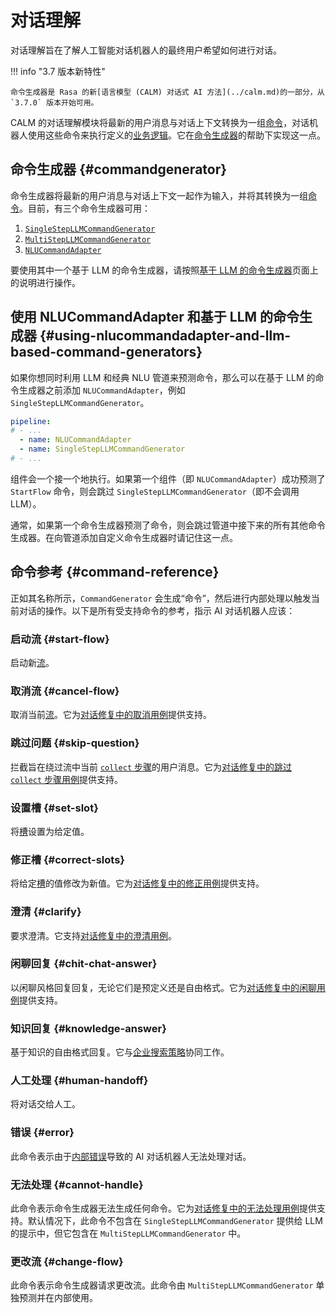 # 对话理解

对话理解旨在了解人工智能对话机器人的最终用户希望如何进行对话。

!!! info "3.7 版本新特性"

    命令生成器是 Rasa 的新[语言模型 (CALM) 对话式 AI 方法](../calm.md)的一部分，从 `3.7.0` 版本开始可用。

CALM 的对话理解模块将最新的用户消息与对话上下文转换为一组[命令](#command-reference)，对话机器人使用这些命令来执行定义的[业务逻辑](flows.md)。它在[命令生成器](#commandgenerator)的帮助下实现这一点。

## 命令生成器 {#commandgenerator}

命令生成器将最新的用户消息与对话上下文一起作为输入，并将其转换为一组[命令](#command-reference)。目前，有三个命令生成器可用：

1. [`SingleStepLLMCommandGenerator`](components/llm-command-generators.md#singlestepllmcommandgenerator)
2. [`MultiStepLLMCommandGenerator`](components/llm-command-generators.md#multistepllmcommandgenerator)
3. [`NLUCommandAdapter`](components/nlu-command-adapter.md)

要使用其中一个基于 LLM 的命令生成器，请按照[基于 LLM 的命令生成器](components/llm-command-generators.md)页面上的说明进行操作。

## 使用 NLUCommandAdapter 和基于 LLM 的命令生成器 {#using-nlucommandadapter-and-llm-based-command-generators}

如果你想同时利用 LLM 和经典 NLU 管道来预测命令，那么可以在基于 LLM 的命令生成器之前添加 `NLUCommandAdapter`，例如 `SingleStepLLMCommandGenerator`。

```yaml title="config.yml"
pipeline:
# - ...
  - name: NLUCommandAdapter
  - name: SingleStepLLMCommandGenerator
# - ...
```

组件会一个接一个地执行。如果第一个组件（即 `NLUCommandAdapter`）成功预测了 `StartFlow` 命令，则会跳过 `SingleStepLLMCommandGenerator`（即不会调用 LLM）。

通常，如果第一个命令生成器预测了命令，则会跳过管道中接下来的所有其他命令生成器。在向管道添加自定义命令生成器时请记住这一点。

## 命令参考 {#command-reference}

正如其名称所示，`CommandGenerator` 会生成“命令”，然后进行内部处理以触发当前对话的操作。以下是所有受支持命令的参考，指示 AI 对话机器人应该：

### 启动流 {#start-flow}

启动新[流](flows.md)。

### 取消流 {#cancel-flow}

取消当前[流](flows.md)。它为[对话修复中的取消用例](conversation-repair.md#3-cancellations)提供支持。

### 跳过问题 {#skip-question}

拦截旨在绕过流中当前 [`collect` 步骤](flows.md#collect)的用户消息。它为[对话修复中的跳过 `collect` 步骤用例](conversation-repair.md#4-skipping-collect-steps)提供支持。

### 设置槽 {#set-slot}

将[槽](domain.md#slots)设置为给定值。

### 修正槽 {#correct-slots}

将给定[槽](domain.md#slots)的值修改为新值。它为[对话修复中的修正用例](conversation-repair.md#2-corrections)提供支持。

### 澄清 {#clarify}

要求澄清。它支持[对话修复中的澄清用例](conversation-repair.md#7-clarification)。

### 闲聊回复 {#chit-chat-answer}

以闲聊风格回复回复，无论它们是预定义还是自由格式。它为[对话修复中的闲聊用例](conversation-repair.md#5-chitchat)提供支持。

### 知识回复 {#knowledge-answer}

基于知识的自由格式回复。它与[企业搜索策略](policies/enterprise-search-policy.md)协同工作。

### 人工处理 {#human-handoff}

将对话交给人工。

### 错误 {#error}

此命令表示由于[内部错误](conversation-repair.md#8-internal-errors)导致的 AI 对话机器人无法处理对话。

### 无法处理 {#cannot-handle}

此命令表示命令生成器无法生成任何命令。它为[对话修复中的无法处理用例](conversation-repair.md#9-cannot-handle)提供支持。默认情况下，此命令不包含在 `SingleStepLLMCommandGenerator` 提供给 LLM 的提示中，但它包含在 `MultiStepLLMCommandGenerator` 中。

### 更改流 {#change-flow}

此命令表示命令生成器请求更改流。此命令由 `MultiStepLLMCommandGenerator` 单独预测并在内部使用。
